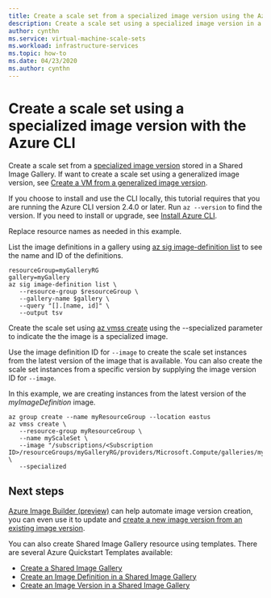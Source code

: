 ```yaml
---
title: Create a scale set from a specialized image version using the Azure CLI
description: Create a scale set using a specialized image version in a Shared Image Gallery using the Azure CLI.
author: cynthn
ms.service: virtual-machine-scale-sets
ms.workload: infrastructure-services
ms.topic: how-to
ms.date: 04/23/2020
ms.author: cynthn
---
```


# Create a scale set using a specialized image version with the Azure CLI

Create a scale set from a [specialized image version](https://docs.microsoft.com/azure/virtual-machines/linux/shared-image-galleries#generalized-and-specialized-images) stored in a Shared Image Gallery. If want to create a scale set using a generalized image version, see [Create a VM from a generalized image version](instance-generalized-image-version-cli.md).

If you choose to install and use the CLI locally, this tutorial requires that you are running the Azure CLI version 2.4.0 or later. Run `az --version` to find the version. If you need to install or upgrade, see [Install Azure CLI]( /cli/azure/install-azure-cli).

Replace resource names as needed in this example. 

List the image definitions in a gallery using [az sig image-definition list](/cli/azure/sig/image-definition#az-sig-image-definition-list) to see the name and ID of the definitions.

```azurecli-interactive 
resourceGroup=myGalleryRG
gallery=myGallery
az sig image-definition list \
   --resource-group $resourceGroup \
   --gallery-name $gallery \
   --query "[].[name, id]" \
   --output tsv
```

Create the scale set using [az vmss create](/cli/azure/vmss#az-vmss-create) using the --specialized parameter to indicate the the image is a specialized image. 

Use the image definition ID for `--image` to create the scale set instances from the latest version of the image that is available. You can also create the scale set instances from a specific version by supplying the image version ID for `--image`. 

In this example, we are creating instances from the latest version of the *myImageDefinition* image.

```azurecli
az group create --name myResourceGroup --location eastus
az vmss create \
   --resource-group myResourceGroup \
   --name myScaleSet \
   --image "/subscriptions/<Subscription ID>/resourceGroups/myGalleryRG/providers/Microsoft.Compute/galleries/myGallery/images/myImageDefinition" \
   --specialized
```

## Next steps
[Azure Image Builder (preview)](../virtual-machines/linux/image-builder-overview.md) can help automate image version creation, you can even use it to update and [create a new image version from an existing image version](../virtual-machines/linux/image-builder-gallery-update-image-version.md). 

You can also create Shared Image Gallery resource using templates. There are several Azure Quickstart Templates available: 

- [Create a Shared Image Gallery](https://azure.microsoft.com/resources/templates/101-sig-create/)
- [Create an Image Definition in a Shared Image Gallery](https://azure.microsoft.com/resources/templates/101-sig-image-definition-create/)
- [Create an Image Version in a Shared Image Gallery](https://azure.microsoft.com/resources/templates/101-sig-image-version-create/)



